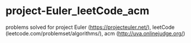 # project-Euler_leetCode_acm

problems solved for project Euler (https://projecteuler.net/), leetCode (leetcode.com/problemset/algorithms/), acm (http://uva.onlinejudge.org/)
